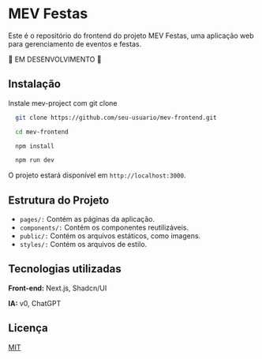 
# MEV Festas

Este é o repositório do frontend do projeto MEV Festas, uma aplicação web para gerenciamento de eventos e festas.

🚧 EM DESENVOLVIMENTO 🚧
## Instalação

Instale mev-project com git clone

```bash
  git clone https://github.com/seu-usuario/mev-frontend.git

  cd mev-frontend

  npm install

  npm run dev
```
O projeto estará disponível em `http://localhost:3000`.
## Estrutura do Projeto

- `pages/:` Contém as páginas da aplicação.
- `components/:` Contém os componentes reutilizáveis.
- `public/:` Contém os arquivos estáticos, como imagens.
- `styles/:` Contém os arquivos de estilo.
## Tecnologias utilizadas

**Front-end:** Next.js, Shadcn/UI

**IA:** v0, ChatGPT


## Licença

[MIT](https://choosealicense.com/licenses/mit/)

